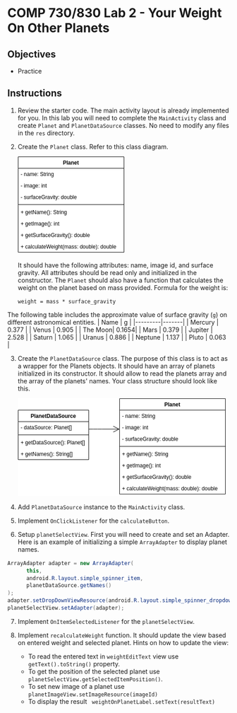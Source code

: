 # COMP 730/830 Lab 2 - Your Weight On Other Planets
## Objectives
- Practice

## Instructions
1. Review the starter code. The main activity layout is already implemented for you. In this lab you will 
   need to complete the `MainActivity` class and create `Planet` and `PlanetDataSource` classes.
   No need to modify any files in the `res` directory.
    
2. Create the `Planet` class. Refer to this class diagram. 
   
   ![planet_class_diagram](instructions/planet.png)
   
   It should have the following attributes: name, image id, and surface gravity. 
   All attributes should be read only and initialized in the constructor. The `Planet` should also have
   a function that calculates the weight on the planet based on mass provided. Formula for the weight is:
   ```
   weight = mass * surface_gravity
   ``` 
The following table includes the approximate value of surface gravity (`g`) on different astronomical entities. 
| Name    | g     |
|---------|-------|
| Mercury | 0.377 |
| Venus   | 0.905 |
| The Moon| 0.1654|
| Mars    | 0.379 |
| Jupiter | 2.528 |
| Saturn  | 1.065 |
| Uranus  | 0.886 |
| Neptune | 1.137 |
| Pluto   | 0.063 |

3. Create the `PlanetDataSource` class. The purpose of this class is to act as a wrapper for the Planets 
objects. It should have an array of planets initialized in its constructor. It should allow to read
   the planets array and the array of the planets' names. 
   Your class structure should look like this.
   
   ![planet_data_source_class_diagram](instructions/PlanetDataSource.png)

4. Add `PlanetDataSource` instance to the `MainActivity` class.

5. Implement `OnClickListener` for the `calculateButton`.

6. Setup `planetSelectView`. First you will need to create and set an Adapter. Here is an example
of initializing a simple `ArrayAdapter` to display planet names.
```java
ArrayAdapter adapter = new ArrayAdapter(
      this,
      android.R.layout.simple_spinner_item,
      planetDataSource.getNames()
);
adapter.setDropDownViewResource(android.R.layout.simple_spinner_dropdown_item);
planetSelectView.setAdapter(adapter);
```

7. Implement `OnItemSelectedListener` for the `planetSelectView`.

8. Implement `recalculateWeight` function. It should update the view based on entered weight and
selected planet. Hints on how to update the view:
   * To read the entered text in `weightEditText` view use `getText().toString()` property. 
   * To get the position of the selected planet use `planetSelectView.getSelectedItemPosition()`.
   * To set new image of a planet use `planetImageView.setImageResource(imageId)`
   * To display the result ` weightOnPlanetLabel.setText(resultText)`